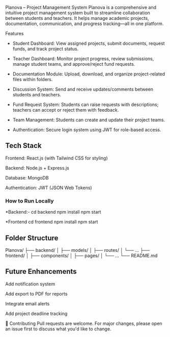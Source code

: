  Planova – Project Management System
Planova is a comprehensive and intuitive project management system built to streamline collaboration between students and teachers. It helps manage academic projects, documentation, communication, and progress tracking—all in one platform.

 Features
* Student Dashboard:
View assigned projects, submit documents, request funds, and track project status.

* Teacher Dashboard:
Monitor project progress, review submissions, manage student teams, and approve/reject fund requests.

* Documentation Module:
Upload, download, and organize project-related files within folders.

* Discussion System:
Send and receive updates/comments between students and teachers.

* Fund Request System:
Students can raise requests with descriptions; teachers can accept or reject them with feedback.

* Team Management:
Students can create and update their project teams.

* Authentication:
Secure login system using JWT for role-based access.

## Tech Stack
Frontend: React.js (with Tailwind CSS for styling)

Backend: Node.js + Express.js

Database: MongoDB

Authentication: JWT (JSON Web Tokens)

### How to Run Locally
*Backend:-
cd backend
npm install
npm start

*Frontend
cd frontend
npm install
npm start

## Folder Structure
Planova/
├── backend/
│   ├── models/
│   ├── routes/
│   └── ...
├── frontend/
│   ├── components/
│   ├── pages/
│   └── ...
└── README.md

## Future Enhancements
Add notification system

Add export to PDF for reports

Integrate email alerts

Add project deadline tracking

🤝 Contributing
Pull requests are welcome. For major changes, please open an issue first to discuss what you'd like to change.
